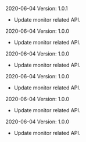 2020-06-04 Version: 1.0.1
- Update monitor related API.

2020-06-04 Version: 1.0.0
- Update monitor related API.

2020-06-04 Version: 1.0.0
- Update monitor related API.

2020-06-04 Version: 1.0.0
- Update monitor related API.

2020-06-04 Version: 1.0.0
- Update monitor related API.

2020-06-04 Version: 1.0.0
- Update monitor related API.

